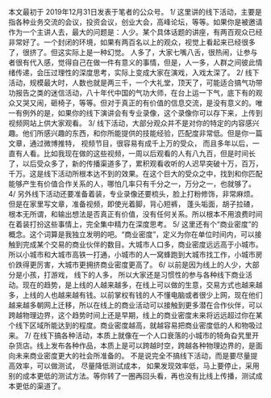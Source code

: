 本文最初于 2019年12月31日发表于笔者的公众号。
1/ 这里讲的线下活动，主要是指各种业务交流的会议，投资会议，创业大会，高峰论坛，等等。如果你是被邀请作为一个主讲人去，最大的问题是：人少。某个具体话题的讲座，有两百观众已经非常好了。一个封闭的环境，如果有两百名以上的观众，视觉上看起来已经很多了，很挤了。但这实际上是一种幻觉。 人多了，大家七嘴八舌，很热闹，让参与者很有代入感，觉得自己在做一件有意义的事情，但是，人一多，人群之间彼此情绪传递，会压过理性的深度思考，实际上变成大家在演戏，入戏太深了。
2/ 线下活动，规模最大时，人数也就是两三千，一个大礼堂，顶天了，可能适合搞气功带功报告之类的迷信活动，八十年代中国的气功大师，在台上运一下气，底下有的观众又哭又闹，砸椅子，等等。但对于真正的有价值的信息交流，是没有意义的。唯一有例外的是，如果你的线下演讲会有专业录像，这个录像你可以存下来，上传到视频网站上供大家观看。
3/ 线下活动，大部分观众并不是对你的特定的内容感兴趣。他们所感兴趣的东西，和你所能提供的技能经验，匹配度非常低。但是你一篇文章，通过微博推特， 视频节目，很容易有成千上万的受众， 而且多年以后，一直有人看。比如我现在做的这些视频，一周以后观看的人有八九百，但是时间长了，以后受众多了，新的传播渠道多了，累积观看收听的人迟早突破十万，百万，千万。这是线下活动所根本达不到的效果。在这个巨大的受众之中，找到和你匹配能够产生有价值合作关系的人，哪怕几率只有千分之一，万分之一，也就够了。
4/ 另外线下活动还要准备着装，专业录像还要梳头，脸上打粉修饰，非常麻烦。但是在家里写文章，准备视频，即使光着脚，背心短裤， 蓬头垢面，胡子拉碴，根本无所谓，和输出想法是否真正有价值，没有任何关系。所以根本不用浪费时间在着装打扮这些事情上，完全集中精力在深度思考。
5/ 这里还有个“商业密度”的概念。这个词算是我独立发明的吧。“商业密度”，定义为你在单位时间内，可以接触到完成某个交易的商业伙伴的数目。大城市人口多，商业密度远远高于小城市。所以小城市和大城市高铁一打通，小城市的人一窝蜂跑到大城市找工作，小城市房价跌得更厉害，大城市更拥挤商业密度更高了。
6/ 以前是因为线上的人少，大部分是小孩，打游戏， 线下的人多， 所以大家还是习惯性的参与各种线下商业活动。现在的趋势，是上线的人越来越多，在线上可以做的生意，交易方式也越来越多，上线的人也越来越有钱。以前掌权有钱的人不懂电脑或者很少上网，现在他们越来越多朝网上迁移，所以在线上的商业活动可以接触到更多潜在合作伙伴，可以跨越物理边界，这个趋势时间上还是早期，线上的商业密度未来将远远超过你在某个线下区域所能达到的程度。商业密度越高，就越容易把商业密度低的人和物吸过来。
7/ 在线下搞各种活动，本质上就像在一个人口衰落的小城市的犄角旮旯里开杂货店。线上发布各种作品，本质上是可以跨越时空，跨越各种物理边界的，是面向未来商业密度更大的社会所准备的。 不是说完全不搞线下活动，而是要尽量提高效率，可以做测试， 尽量降低测试成本， 如果发现效率低，马上要停止，采用别的成本更低的测试方法。等你转了一圈再回头看，再也没有比线上传播，测试成本更低的渠道了。
